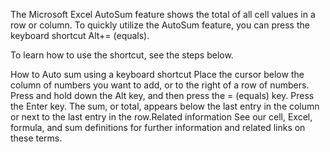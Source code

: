 The Microsoft Excel AutoSum feature shows the total of all cell values in a row or column. To quickly utilize the AutoSum feature, you can press the keyboard shortcut Alt+= (equals).

To learn how to use the shortcut, see the steps below.

How to Auto sum using a keyboard shortcut
Place the cursor below the column of numbers you want to add, or to the right of a row of numbers.
Press and hold down the Alt key, and then press the = (equals) key.
Press the Enter key.
The sum, or total, appears below the last entry in the column or next to the last entry in the row.Related information
See our cell, Excel, formula, and sum definitions for further information and related links on these terms.
